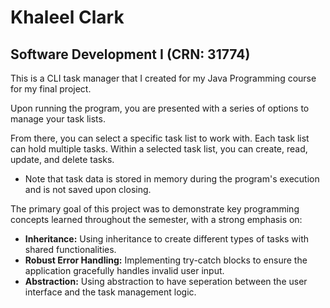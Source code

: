 # Khaleel Clark
## Software Development I (CRN: 31774)
This is a CLI task manager that I created for my Java Programming course for my final project.

Upon running the program, you are presented with a series of options to manage your task lists. 

From there, you can select a specific task list to work with. 
Each task list can hold multiple tasks. Within a selected task list, you can create, read, update, and delete tasks. 
* Note that task data is stored in memory during the program's execution and is not saved upon closing.

The primary goal of this project was to demonstrate key programming concepts learned throughout the semester, with a strong emphasis on:

* **Inheritance:** Using inheritance to create different types of tasks with shared functionalities.
* **Robust Error Handling:** Implementing try-catch blocks to ensure the application gracefully handles invalid user input.
* **Abstraction:** Using abstraction to have seperation between the user interface and the task management logic.
